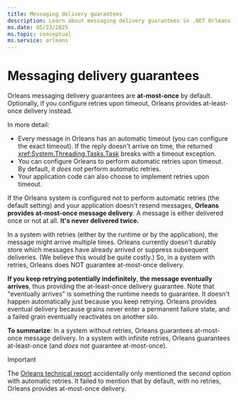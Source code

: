 ```yaml
---
title: Messaging delivery guarantees
description: Learn about messaging delivery guarantees in .NET Orleans.
ms.date: 05/23/2025
ms.topic: conceptual
ms.service: orleans
---
```


# Messaging delivery guarantees

Orleans messaging delivery guarantees are **at-most-once** by default. Optionally, if you configure retries upon timeout, Orleans provides at-least-once delivery instead.

In more detail:

- Every message in Orleans has an automatic timeout (you can configure the exact timeout). If the reply doesn't arrive on time, the returned <xref:System.Threading.Tasks.Task> breaks with a timeout exception.
- You can configure Orleans to perform automatic retries upon timeout. By default, it _does not_ perform automatic retries.
- Your application code can also choose to implement retries upon timeout.

If the Orleans system is configured not to perform automatic retries (the default setting) and your application doesn't resend messages, **Orleans provides at-most-once message delivery**. A message is either delivered once or not at all. **It's never delivered twice.**

In a system with retries (either by the runtime or by the application), the message might arrive multiple times. Orleans currently doesn't durably store which messages have already arrived or suppress subsequent deliveries. (We believe this would be quite costly.) So, in a system with retries, Orleans does NOT guarantee at-most-once delivery.

**If you keep retrying potentially indefinitely**, **the message eventually arrives**, thus providing the at-least-once delivery guarantee. Note that "eventually arrives" is something the runtime needs to guarantee. It doesn't happen automatically just because you keep retrying. Orleans provides eventual delivery because grains never enter a permanent failure state, and a failed grain eventually reactivates on another silo.

**To summarize**: In a system without retries, Orleans guarantees at-most-once message delivery. In a system with infinite retries, Orleans guarantees at-least-once (and _does not_ guarantee at-most-once).

> [!IMPORTANT]
> The [Orleans technical report](https://research.microsoft.com/pubs/210931/Orleans-MSR-TR-2014-41.pdf) accidentally only mentioned the second option with automatic retries. It failed to mention that by default, with no retries, Orleans provides at-most-once delivery.
